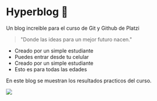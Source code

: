# Hyperblog :yellow_heart:
Un blog increible para el curso de Git y Github de Platzi

> "Donde las ideas para un mejor futuro nacen."

* Creado por un simple estudiante
* Puedes entrar desde tu celular 
* Creado por un simple estudiante
* Esto es para todas las edades

En este blog se muestran los resultados practicos del curso.

![](https://img.desmotivaciones.es/201208/tumblr_m6styinH731qan19ko5_250.jpg)

